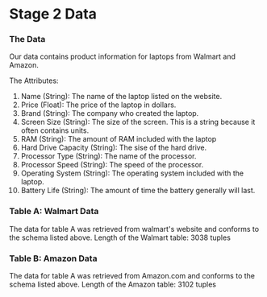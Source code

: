 # Stage 2 Data

### The Data
Our data contains product information for laptops from Walmart and Amazon.

The Attributes:
  1. Name (String): The name of the laptop listed on the website.
  2. Price (Float): The price of the laptop in dollars.
  3. Brand (String): The company who created the laptop.
  4. Screen Size (String): The size of the screen. This is a string because it often contains units.
  5. RAM (String): The amount of RAM included with the laptop
  6. Hard Drive Capacity (String): The sise of the hard drive.
  7. Processor Type (String): The name of the processor.
  8. Processor Speed (String): The speed of the processor.
  9. Operating System (String): The operating system included with the laptop.
  10. Battery Life (String): The amount of time the battery generally will last.

### Table A: Walmart Data
The data for table A was retrieved from walmart's website and conforms to the schema listed above.
Length of the Walmart table: 3038 tuples

### Table B: Amazon Data
The data for table A was retrieved from Amazon.com and conforms to the schema listed above.
Length of the Amazon table: 3102 tuples
